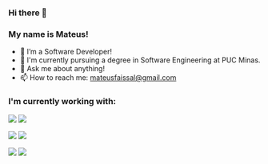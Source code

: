 ### Hi there 👋

### My name is Mateus!

- 🌱 I’m a Software Developer!
- 🔭 I'm currently pursuing a degree in Software Engineering at PUC Minas.
- 💬 Ask me about anything!
- 📫 How to reach me: mateusfaissal@gmail.com

### I'm currently working with:
  <img src="https://img.shields.io/badge/JavaScript-323330?style=for-the-badge&logo=javascript&logoColor=F7DF1E">  <img src="https://img.shields.io/badge/React-20232A?style=for-the-badge&logo=react&logoColor=61DAFB">
  
  <img src="https://img.shields.io/badge/Node%20js-339933?style=for-the-badge&logo=nodedotjs&logoColor=white"> <img src="https://img.shields.io/badge/Express%20js-000000?style=for-the-badge&logo=express&logoColor=white"> 

  <img src="https://img.shields.io/badge/TypeScript-007ACC?style=for-the-badge&logo=typescript&logoColor=white"> <img src="https://img.shields.io/badge/Prisma-3982CE?style=for-the-badge&logo=Prisma&logoColor=white">


